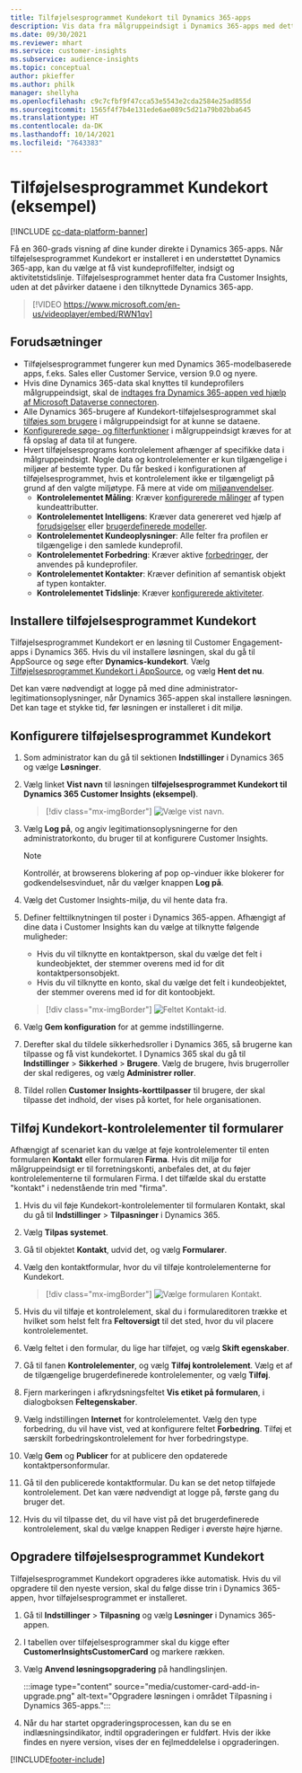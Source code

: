 ```yaml
---
title: Tilføjelsesprogrammet Kundekort til Dynamics 365-apps
description: Vis data fra målgruppeindsigt i Dynamics 365-apps med dette tilføjelsesprogram.
ms.date: 09/30/2021
ms.reviewer: mhart
ms.service: customer-insights
ms.subservice: audience-insights
ms.topic: conceptual
author: pkieffer
ms.author: philk
manager: shellyha
ms.openlocfilehash: c9c7cfbf9f47cca53e5543e2cda2584e25ad855d
ms.sourcegitcommit: 1565f4f7b4e131ede6ae089c5d21a79b02bba645
ms.translationtype: HT
ms.contentlocale: da-DK
ms.lasthandoff: 10/14/2021
ms.locfileid: "7643383"
---
```

# <a name="customer-card-add-in-preview"></a>Tilføjelsesprogrammet Kundekort (eksempel)

[!INCLUDE [cc-data-platform-banner](../includes/cc-data-platform-banner.md)]

Få en 360-grads visning af dine kunder direkte i Dynamics 365-apps. Når tilføjelsesprogrammet Kundekort er installeret i en understøttet Dynamics 365-app, kan du vælge at få vist kundeprofilfelter, indsigt og aktivitetstidslinje. Tilføjelsesprogrammet henter data fra Customer Insights, uden at det påvirker dataene i den tilknyttede Dynamics 365-app.

> [!VIDEO https://www.microsoft.com/en-us/videoplayer/embed/RWN1qv]

## <a name="prerequisites"></a>Forudsætninger

- Tilføjelsesprogrammet fungerer kun med Dynamics 365-modelbaserede apps, f.eks. Sales eller Customer Service, version 9.0 og nyere.
- Hvis dine Dynamics 365-data skal knyttes til kundeprofilers målgruppeindsigt, skal de [indtages fra Dynamics 365-appen ved hjælp af Microsoft Dataverse connectoren](connect-power-query.md).
- Alle Dynamics 365-brugere af Kundekort-tilføjelsesprogrammet skal [tilføjes som brugere](permissions.md) i målgruppeindsigt for at kunne se dataene.
- [Konfigurerede søge- og filterfunktioner](search-filter-index.md) i målgruppeindsigt kræves for at få opslag af data til at fungere.
- Hvert tilføjelsesprograms kontrolelement afhænger af specifikke data i målgruppeindsigt. Nogle data og kontrolelementer er kun tilgængelige i miljøer af bestemte typer. Du får besked i konfigurationen af tilføjelsesprogrammet, hvis et kontrolelement ikke er tilgængeligt på grund af den valgte miljøtype. Få mere at vide om [miljøanvendelser](work-with-business-accounts.md).
  - **Kontrolelementet Måling**: Kræver [konfigurerede målinger](measures.md) af typen kundeattributter.
  - **Kontrolelementet Intelligens**: Kræver data genereret ved hjælp af [forudsigelser](predictions.md) eller [brugerdefinerede modeller](custom-models.md).
  - **Kontrolelementet Kundeoplysninger**: Alle felter fra profilen er tilgængelige i den samlede kundeprofil.
  - **Kontrolelementet Forbedring**: Kræver aktive [forbedringer](enrichment-hub.md), der anvendes på kundeprofiler.
  - **Kontrolelementet Kontakter**: Kræver definition af semantisk objekt af typen kontakter.
  - **Kontrolelementet Tidslinje**: Kræver [konfigurerede aktiviteter](activities.md).

## <a name="install-the-customer-card-add-in"></a>Installere tilføjelsesprogrammet Kundekort

Tilføjelsesprogrammet Kundekort er en løsning til Customer Engagement-apps i Dynamics 365. Hvis du vil installere løsningen, skal du gå til AppSource og søge efter **Dynamics-kundekort**. Vælg [Tilføjelsesprogrammet Kundekort i AppSource](https://appsource.microsoft.com/product/dynamics-365/mscrm.dynamics_365_customer_insights_customer_card_addin?tab=Overview), og vælg **Hent det nu**.

Det kan være nødvendigt at logge på med dine administrator-legitimationsoplysninger, når Dynamics 365-appen skal installere løsningen. Det kan tage et stykke tid, før løsningen er installeret i dit miljø.

## <a name="configure-the-customer-card-add-in"></a>Konfigurere tilføjelsesprogrammet Kundekort

1. Som administrator kan du gå til sektionen **Indstillinger** i Dynamics 365 og vælge **Løsninger**.

1. Vælg linket **Vist navn** til løsningen **tilføjelsesprogrammet Kundekort til Dynamics 365 Customer Insights (eksempel)**.

   > [!div class="mx-imgBorder"]
   > ![Vælge vist navn.](media/select-display-name.png "Vælg vist navn.")

1. Vælg **Log på**, og angiv legitimationsoplysningerne for den administratorkonto, du bruger til at konfigurere Customer Insights.

   > [!NOTE]
   > Kontrollér, at browserens blokering af pop op-vinduer ikke blokerer for godkendelsesvinduet, når du vælger knappen **Log på**.

1. Vælg det Customer Insights-miljø, du vil hente data fra.

1. Definer felttilknytningen til poster i Dynamics 365-appen. Afhængigt af dine data i Customer Insights kan du vælge at tilknytte følgende muligheder:
   - Hvis du vil tilknytte en kontaktperson, skal du vælge det felt i kundeobjektet, der stemmer overens med id for dit kontaktpersonsobjekt.
   - Hvis du vil tilknytte en konto, skal du vælge det felt i kundeobjektet, der stemmer overens med id for dit kontoobjekt.

   > [!div class="mx-imgBorder"]
   > ![Feltet Kontakt-id.](media/contact-id-field.png "Feltet Kontakt-id.")

1. Vælg **Gem konfiguration** for at gemme indstillingerne.

1. Derefter skal du tildele sikkerhedsroller i Dynamics 365, så brugerne kan tilpasse og få vist kundekortet. I Dynamics 365 skal du gå til **Indstillinger** > **Sikkerhed** > **Brugere**. Vælg de brugere, hvis brugerroller der skal redigeres, og vælg **Administrer roller**.

1. Tildel rollen **Customer Insights-korttilpasser** til brugere, der skal tilpasse det indhold, der vises på kortet, for hele organisationen.

## <a name="add-customer-card-controls-to-forms"></a>Tilføj Kundekort-kontrolelementer til formularer

Afhængigt af scenariet kan du vælge at føje kontrolelementer til enten formularen **Kontakt** eller formularen **Firma**. Hvis dit miljø for målgruppeindsigt er til forretningskonti, anbefales det, at du føjer kontrolelementerne til formularen Firma. I det tilfælde skal du erstatte "kontakt" i nedenstående trin med "firma".

1. Hvis du vil føje Kundekort-kontrolelementer til formularen Kontakt, skal du gå til **Indstillinger** > **Tilpasninger** i Dynamics 365.

1. Vælg **Tilpas systemet**.

1. Gå til objektet **Kontakt**, udvid det, og vælg **Formularer**.

1. Vælg den kontaktformular, hvor du vil tilføje kontrolelementerne for Kundekort.

    > [!div class="mx-imgBorder"]
    > ![Vælge formularen Kontakt.](media/contact-active-forms.png "Vælg formularen Kontakt.")

1. Hvis du vil tilføje et kontrolelement, skal du i formulareditoren trække et hvilket som helst felt fra **Feltoversigt** til det sted, hvor du vil placere kontrolelementet.

1. Vælg feltet i den formular, du lige har tilføjet, og vælg **Skift egenskaber**.

1. Gå til fanen **Kontrolelementer**, og vælg **Tilføj kontrolelement**. Vælg et af de tilgængelige brugerdefinerede kontrolelementer, og vælg **Tilføj**.

1. Fjern markeringen i afkrydsningsfeltet **Vis etiket på formularen**, i dialogboksen **Feltegenskaber**.

1. Vælg indstillingen **Internet** for kontrolelementet. Vælg den type forbedring, du vil have vist, ved at konfigurere feltet **Forbedring**. Tilføj et særskilt forbedringskontrolelement for hver forbedringstype.

1. Vælg **Gem** og **Publicer** for at publicere den opdaterede kontaktpersonformular.

1. Gå til den publicerede kontaktformular. Du kan se det netop tilføjede kontrolelement. Det kan være nødvendigt at logge på, første gang du bruger det.

1. Hvis du vil tilpasse det, du vil have vist på det brugerdefinerede kontrolelement, skal du vælge knappen Rediger i øverste højre hjørne.

## <a name="upgrade-customer-card-add-in"></a>Opgradere tilføjelsesprogrammet Kundekort

Tilføjelsesprogrammet Kundekort opgraderes ikke automatisk. Hvis du vil opgradere til den nyeste version, skal du følge disse trin i Dynamics 365-appen, hvor tilføjelsesprogrammet er installeret.

1. Gå til **Indstillinger** > **Tilpasning** og vælg **Løsninger** i Dynamics 365-appen.

1. I tabellen over tilføjelsesprogrammer skal du kigge efter **CustomerInsightsCustomerCard** og markere rækken.

1. Vælg **Anvend løsningsopgradering** på handlingslinjen.

   :::image type="content" source="media/customer-card-add-in-upgrade.png" alt-text="Opgradere løsningen i området Tilpasning i Dynamics 365-apps.":::

1. Når du har startet opgraderingsprocessen, kan du se en indlæsningsindikator, indtil opgraderingen er fuldført. Hvis der ikke findes en nyere version, vises der en fejlmeddelelse i opgraderingen.


[!INCLUDE[footer-include](../includes/footer-banner.md)]
